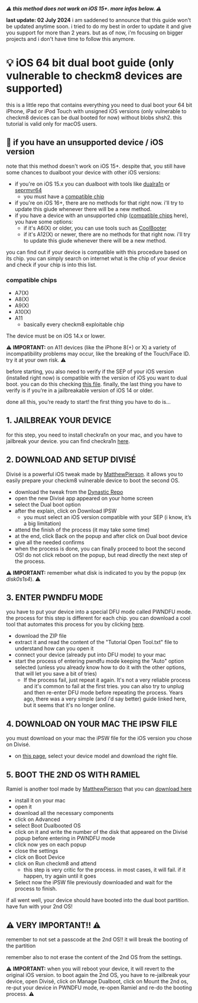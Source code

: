***⚠️ this method does not work on iOS 15+. more infos below. ⚠️***

**last update: 02 July 2024**
i am saddened to announce that this guide won't be updated anytime soon. i tried to do my best in order to update it and give you support for more than 2 years. but as of now, i'm focusing on bigger projects and i don't have time to follow this anymore.

# 💡 iOS 64 bit dual boot guide (only vulnerable to checkm8 devices are supported)
this is a little repo that contains everything you need to dual boot your 64 bit iPhone, iPad or iPod Touch with unsigned iOS versions (only vulnerable to checkm8 devices can be dual booted for now) without blobs shsh2. this tutorial is valid only for macOS users.

## 📮 if you have an unsupported device / iOS version
note that this method doesn't work on iOS 15+. despite that, you still have some chances to dualboot your device with other iOS versions:
- if you're on iOS 15.x you can dualboot with tools like [dualra1n](https://github.com/edwin170/dualra1n) or [seprmvr64](https://github.com/mineek/seprmvr64)
  - you must have a [compatible chip](#compatible-chips)
- if you're on iOS 16+, there are no methods for that right now. i'll try to update this giude whenever there will be a new method.
- if you have a device with an unsupported chip ([compatible chips](#compatible-chips) here), you have some options:
  - if it's A6(X) or older, you can use tools such as [CoolBooter](https://coolbooter.com/)
  - if it's A12(X) or newer, there are no methods for that right now. i'll try to update this giude whenever there will be a new method.

you can find out if your device is compatible with this procedure based on its chip. you can simply search on internet what is the chip of your device and check if your chip is into this list.

### compatible chips
- A7(X)
- A8(X)
- A9(X)
- A10(X)
- A11
  - basically every checkm8 exploitable chip

The device must be on iOS 14.x or lower.

⚠️ **IMPORTANT:** on A11 devices (like the iPhone 8(+) or X) a variety of incompatibility problems may occur, like the breaking of the Touch/Face ID. try it at your own risk. ⚠️

before starting, you also need to verify if the SEP of your iOS version (installed right now) is compatible with the version of iOS you want to dual boot. you can do this checking [this file](https://docs.google.com/spreadsheets/d/1Mb1UNm6g3yvdQD67M413GYSaJ4uoNhLgpkc7YKi3LBs/). finally, the last thing you have to verify is if you’re in a jailbreakable version of iOS 14 or older.

done all this, you’re ready to start! the first thing you have to do is…

## 1. JAILBREAK YOUR DEVICE
for this step, you need to install checkra1n on your mac, and you have to jailbreak your device. you can find checkra1n [here](https://checkra.in/).

## 2. DOWNLOAD AND SETUP DIVISÉ
Divisé is a powerful iOS tweak made by [MatthewPierson](https://github.com/MatthewPierson). it allows you to easily prepare your checkm8 vulnerable device to boot the second OS.
- download the tweak from the [Dynastic Repo](https://repo.dynastic.co/)
- open the new Divisé app appeared on your home screen
- select the Dual boot option
- after the explain, click on Download IPSW
  - you must select an iOS version compatible with your SEP (i know, it’s a big limitation)
- attend the finish of the process (it may take some time)
- at the end, click Back on the popup and after click on Dual boot device
- give all the needed confirms
- when the process is done, you can finally proceed to boot the second OS! do not click reboot on the popup, but read directly the next step of the process.

⚠️ **IMPORTANT:** remember what disk is indicated to you by the popup (ex *disk0s1s4*). ⚠️

## 3. ENTER PWNDFU MODE
you have to put your device into a special DFU mode called PWNDFU mode. the process for this step is different for each chip. you can download a cool tool that automates this process for you by clicking [here](https://github.com/ddvniele/iOS-64bit-dualboot-guide/releases/download/pwndfu-exploit/pwndfu.zip).
- download the ZIP file
- extract it and read the content of the "Tutorial Open Tool.txt" file to understand how can you open it
- connect your device (already put into DFU mode) to your mac
- start the process of entering pwndfu mode keeping the "Auto" option selected (unless you already know how to do it with the other options, that will let you save a bit of tries)
  - If the process fail, just repeat it again. It's not a very reliable process and it's common to fail at the first tries. you can also try to unplug and then re-enter DFU mode before repeating the process. Years ago, there was a very simple (and i'd say better) guide linked here, but it seems that it's no longer online.

## 4. DOWNLOAD ON YOUR MAC THE IPSW FILE
you must download on your mac the iPSW file for the iOS version you chose on Divisé.
- on [this page](https://ipsw.me/), select your device model and download the right file.

## 5. BOOT THE 2ND OS WITH RAMIEL
Ramiel is another tool made by [MatthewPierson](https://github.com/MatthewPierson) that you can [download here](https://ramiel.app/)
- install it on your mac
- open it
- download all the necessary components
- click on Advanced
- select Boot Dualbooted OS
- click on it and write the number of the disk that appeared on the Divisé popup before entering in PWNDFU mode
- click now yes on each popup
- close the settings
- click on Boot Device
- click on Run checkm8 and attend
  - this step is very critic for the process. in most cases, it will fail. if it happen, try again until it goes
- Select now the iPSW file previously downloaded and wait for the process to finish.

if all went well, your device should have booted into the dual boot partition. have fun with your 2nd OS!

## ⚠️ VERY IMPORTANT!! ⚠️
remember to not set a passcode at the 2nd OS!! it will break the booting of the partition

remember also to not erase the content of the 2nd OS from the settings.

⚠️ **IMPORTANT:** when you will reboot your device, it will revert to the original iOS version. to boot again the 2nd OS, you have to re-jailbreak your device, open Divisé, click on Manage Dualboot, click on Mount the 2nd os, re-put your device in PWNDFU mode, re-open Ramiel and re-do the booting process. ⚠️
